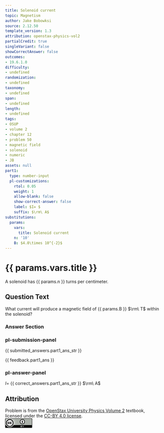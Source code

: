 ```yaml
---
title: Solenoid current
topic: Magnetism
author: Jake Bobowksi
source: 2.12.50
template_version: 1.3
attribution: openstax-physics-vol2
partialCredit: true
singleVariant: false
showCorrectAnswer: false
outcomes:
- 19.6.1.0
difficulty:
- undefined
randomization:
- undefined
taxonomy:
- undefined
span:
- undefined
length:
- undefined
tags:
- OSUP
- volume 2
- chapter 12
- problem 50
- magnetic field
- solenoid
- numeric
- JB
assets: null
part1:
  type: number-input
  pl-customizations:
    rtol: 0.05
    weight: 1
    allow-blank: false
    show-correct-answer: false
    label: $I= $
    suffix: $\rm\ A$
substitutions:
  params:
    vars:
      title: Solenoid current
    n: '10'
    B: $4.0\times 10^{-2}$
---
```

# {{ params.vars.title }}
A solenoid has {{ params.n }} turns per centimeter.

## Question Text

What current will produce a magnetic field of {{ params.B }} $\rm\ T$ within the solenoid?

### Answer Section

### pl-submission-panel

{{ submitted_answers.part1_ans_str }}

{{ feedback.part1_ans }}

### pl-answer-panel

$I=$ {{ correct_answers.part1_ans_str }} $\rm\ A$

## Attribution

Problem is from the [OpenStax University Physics Volume 2](https://openstax.org/details/books/university-physics-volume-2) textbook, licensed under the [CC-BY 4.0 license](https://creativecommons.org/licenses/by/4.0/).<br>![Image representing the Creative Commons 4.0 BY license.](https://raw.githubusercontent.com/firasm/bits/master/by.png)